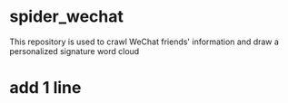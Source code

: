 # spider_wechat
This repository is used to crawl WeChat friends' information and draw a personalized signature word cloud
# add 1 line
